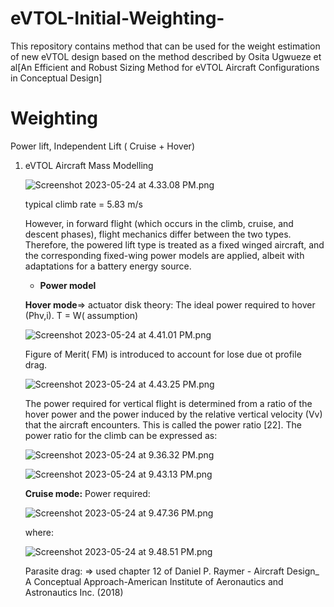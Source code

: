 # eVTOL-Initial-Weighting-
This repository contains method that can be used for the weight estimation of new eVTOL design based  on the method described by Osita Ugwueze et al[An Efficient and Robust Sizing Method for eVTOL Aircraft Configurations in Conceptual Design]


# Weighting

Power lift, Independent Lift ( Cruise + Hover) 

1. eVTOL Aircraft Mass Modelling
    
    ![Screenshot 2023-05-24 at 4.33.08 PM.png](https://s3-us-west-2.amazonaws.com/secure.notion-static.com/f11e48e0-f48e-4122-85df-ca72195ce271/Screenshot_2023-05-24_at_4.33.08_PM.png)
    
    typical climb rate = 5.83 m/s
    
    However, in forward flight (which occurs in the climb, cruise, and descent phases), flight mechanics differ between the two types. Therefore, the powered lift type is treated as a fixed winged aircraft, and the corresponding fixed-wing power models are applied, albeit with adaptations for a battery energy source.
    
    - **Power model**
    
    **Hover mode**⇒ actuator disk theory: The ideal power required to hover (Phv,i). T = W( assumption) 
    
    ![Screenshot 2023-05-24 at 4.41.01 PM.png](https://s3-us-west-2.amazonaws.com/secure.notion-static.com/9d73b1c2-15c5-4ff0-bc37-0f363081f28c/Screenshot_2023-05-24_at_4.41.01_PM.png)
    
    Figure of Merit( FM) is introduced to account for lose due ot profile drag. 
    
    ![Screenshot 2023-05-24 at 4.43.25 PM.png](https://s3-us-west-2.amazonaws.com/secure.notion-static.com/56a09463-1207-4a5b-aedd-c4b2ce8ba4e7/Screenshot_2023-05-24_at_4.43.25_PM.png)
    
    The power required for vertical flight is determined from a ratio of the hover power and the power induced by the relative vertical velocity (Vv) that the aircraft encounters. This is called the power ratio [22]. The power ratio for the climb can be expressed as:
    
    ![Screenshot 2023-05-24 at 9.36.32 PM.png](https://s3-us-west-2.amazonaws.com/secure.notion-static.com/467e8f20-6f1a-40d4-af02-b011f08ad0d7/Screenshot_2023-05-24_at_9.36.32_PM.png)
    
    ![Screenshot 2023-05-24 at 9.43.13 PM.png](https://s3-us-west-2.amazonaws.com/secure.notion-static.com/157321b4-969a-4716-aef5-d167c22c106e/Screenshot_2023-05-24_at_9.43.13_PM.png)
    
    **Cruise mode:** Power required: 
    
    ![Screenshot 2023-05-24 at 9.47.36 PM.png](https://s3-us-west-2.amazonaws.com/secure.notion-static.com/672add5b-cb74-4f37-a57f-3d6b02546a28/Screenshot_2023-05-24_at_9.47.36_PM.png)
    
    where: 
    
    ![Screenshot 2023-05-24 at 9.48.51 PM.png](https://s3-us-west-2.amazonaws.com/secure.notion-static.com/fff9541c-bac9-4208-8995-64e1c6654836/Screenshot_2023-05-24_at_9.48.51_PM.png)
    
    Parasite drag: ⇒ used chapter 12 of Daniel P. Raymer - Aircraft Design_ A Conceptual Approach-American Institute of Aeronautics and Astronautics Inc. (2018)
